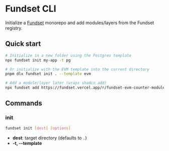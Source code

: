 # Fundset CLI

Initialize a [Fundset](https://fundset.codefunded.com) monorepo and add modules/layers from the Fundset registry.

## Quick start

```bash
# Initialize in a new folder using the Postgres template
npx fundset init my-app -t pg

# Or initialize with the EVM template into the current directory
pnpm dlx fundset init . --template evm

# Add a module/layer later (wraps shadcn add)
npx fundset add https://fundset.vercel.app/r/fundset-evm-counter-module.json
```

## Commands

### init

```bash
fundset init [dest] [options]
```

- **dest**: target directory (defaults to `.`)
- **-t, --template <template>**: `pg` or `evm`. If omitted, you'll be prompted.
- **--registry-url <url>**: defaults to `https://fundset.vercel.app`.

What it does (in order):

- Downloads `codefunded/fundset@main` as a tarball and extracts only files for the chosen template.
- Runs post-install edits:
  - updates root `package.json` and `packages/web/package.json`.
  - updates `payload.config.ts`.
  - creates a root README for the new project.
- Fetches registry metadata for the Counter module from `${registryUrl}/r/fundset-<template>-counter-module.json`.
- Installs the module via `npx -y shadcn@latest add <registry-json-url>`.
- Fixes shadcn imports to match the workspace.
- Installs any extra per-package dependencies returned by the registry metadata using `pnpm add` inside `packages/<pkg>`.
- Prints next steps.

Non-interactive usage example:

```bash
fundset init ./my-app --template pg
```

### add

```bash
fundset add <url>
```

Thin wrapper around `shadcn add`. Useful for adding modules/blocks later.

```bash
fundset add https://fundset.vercel.app/r/fundset-pg-counter-module.json
```

## Examples

```bash
# Create a Postgres template app in my-app/
npx fundset init my-app -t pg

# Create an EVM template app in the current directory
npx fundset init . -t evm

# Add a module after init
npx fundset add https://fundset.vercel.app/r/fundset-evm-counter-module.json
```

## Requirements

- Node.js 22 and a POSIX-like shell.
- `pnpm` available on your PATH (the CLI uses it to install deps inside packages).
- Network access to GitHub and the registry URL you pass.

## Notes

- If you omit `--template`, an interactive selector appears.
- Default registry URL is `https://fundset.vercel.app`; override with `--registry-url` for self-hosted registries.
- The binary name is `fundset`; the default command is the `init` flow. Use `fundset --help` for details.
